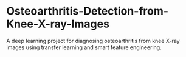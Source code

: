 # Osteoarthritis-Detection-from-Knee-X-ray-Images
A deep learning project for diagnosing osteoarthritis from knee X-ray images using transfer learning and smart feature engineering.
